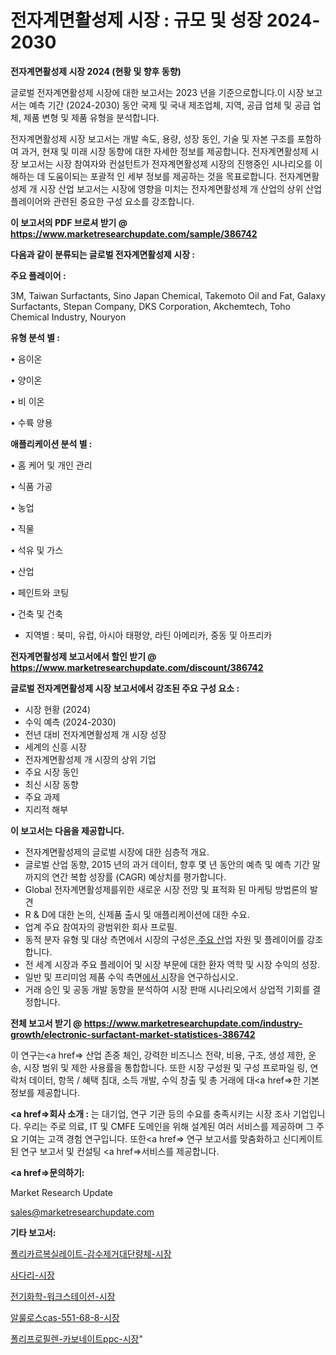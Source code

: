 # 전자계면활성제 시장 : 규모 및 성장 2024-2030

<strong>전자계면활성제 시장 2024 (현황 및 향후 동향)</strong>

글로벌 전자계면활성제 시장에 대한 보고서는 2023 년을 기준으로합니다.이 시장 보고서는 예측 기간 (2024-2030) 동안 국제 및 국내 제조업체, 지역, 공급 업체 및 공급 업체, 제품 변형 및 제품 유형을 분석합니다.

전자계면활성제 시장 보고서는 개발 속도, 용량, 성장 동인, 기술 및 자본 구조를 포함하여 과거, 현재 및 미래 시장 동향에 대한 자세한 정보를 제공합니다. 전자계면활성제 시장 보고서는 시장 참여자와 컨설턴트가 전자계면활성제 시장의 진행중인 시나리오를 이해하는 데 도움이되는 포괄적 인 세부 정보를 제공하는 것을 목표로합니다. 전자계면활성제 개 시장 산업 보고서는 시장에 영향을 미치는 전자계면활성제 개 산업의 상위 산업 플레이어와 관련된 중요한 구성 요소를 강조합니다.



<strong>이 보고서의 PDF 브로셔 받기 @ <a href=https://www.marketresearchupdate.com/sample/386742>https://www.marketresearchupdate.com/sample/386742</a></strong>



<strong>다음과 같이 분류되는 글로벌 전자계면활성제 시장 :</strong>



<strong>주요 플레이어 :</strong>

3M, Taiwan Surfactants, Sino Japan Chemical, Takemoto Oil and Fat, Galaxy Surfactants, Stepan Company, DKS Corporation, Akchemtech, Toho Chemical Industry, Nouryon



<strong>유형 분석 별 :</strong>

• 음이온

• 양이온

• 비 이온

• 수륙 양용



<strong>애플리케이션 분석 별 :</strong>

• 홈 케어 및 개인 관리

• 식품 가공

• 농업

• 직물

• 석유 및 가스

• 산업

• 페인트와 코팅

• 건축 및 건축

<ul>
  <li>지역별 : 북미, 유럽, 아시아 태평양, 라틴 아메리카, 중동 및 아프리카</li>
</ul>


<strong>전자계면활성제 보고서에서 할인 받기 @ <a href=https://www.marketresearchupdate.com/discount/386742>https://www.marketresearchupdate.com/discount/386742</a></strong>



<strong>글로벌 전자계면활성제 시장 보고서에서 강조된 주요 구성 요소 :</strong>
<ul>
  <li>시장 현황 (2024)</li>
  <li>수익 예측 (2024-2030)</li>
  <li>전년 대비 전자계면활성제 개 시장 성장</li>
  <li>세계의 신흥 시장</li>
  <li>전자계면활성제 개 시장의 상위 기업</li>
  <li>주요 시장 동인</li>
  <li>최신 시장 동향</li>
  <li>주요 과제</li>
  <li>지리적 해부</li>
</ul>


<strong>이 보고서는 다음을 제공합니다.</strong>
<ul>
  <li>전자계면활성제의 글로벌 시장에 대한 심층적 개요.</li>
  <li>글로벌 산업 동향, 2015 년의 과거 데이터, 향후 몇 년 동안의 예측 및 예측 기간 말까지의 연간 복합 성장률 (CAGR) 예상치를 평가합니다.</li>
  <li>Global 전자계면활성제를위한 새로운 시장 전망 및 표적화 된 마케팅 방법론의 발견</li>
  <li>R &amp; D에 대한 논의, 신제품 출시 및 애플리케이션에 대한 수요.</li>
  <li>업계 주요 참여자의 광범위한 회사 프로필.</li>
  <li>동적 분자 유형 및 대상 측면에서 시장의 구성은<a href=> 주요 산</a>업 자원 및 플레이어를 강조합니다.</li>
  <li>전 세계 시장과 주요 플레이어 및 시장 부문에 대한 환자 역학 및 시장 수익의 성장.</li>
  <li>일반 및 프리미엄 제품 수익 측면<a href=>에서 시</a>장을 연구하십시오.</li>
  <li>거래 승인 및 공동 개발 동향을 분석하여 시장 판매 시나리오에서 상업적 기회를 결정합니다.</li>
</ul>



<strong>전체 보고서 받기 @ <a href=https://www.marketresearchupdate.com/industry-growth/electronic-surfactant-market-statistices-386742>https://www.marketresearchupdate.com/industry-growth/electronic-surfactant-market-statistices-386742</a></strong>

이 연구는<a href=> 산업 존중</a> 체인, 강력한 비즈니스 전략, 비용, 구조, 생성 제한, 운송, 시장 범위 및 제한 사용률을 통합합니다. 또한 시장 구성원 및 구성 프로파일 링, 연락처 데이터, 항목 / 혜택 침대, 소득 개발, 수익 창출 및 총 거래에 대<a href=>한 기본 </a>정보를 제공합니다.



<strong><a href=>회사 소</a>개 :</strong>
는 대기업, 연구 기관 등의 수요를 충족시키는 시장 조사 기업입니다. 우리는 주로 의료, IT 및 CMFE 도메인을 위해 설계된 여러 서비스를 제공하며 그 주요 기여는 고객 경험 연구입니다. 또한<a href=> 연구 보</a>고서를 맞춤화하고 신디케이트 된 연구 보고서 및 컨설팅 <a href=>서비스</a>를 제공합니다.



<strong><a href=>문의하기:</a></strong>

Market Research Update

sales@marketresearchupdate.com



<strong>기타 보고서:</strong>

<a href=https://www.linkedin.com/pulse/폴리카르복실레이트-감수제거대단량체-시장-진입-전략-및-위험-평가2029년/>폴리카르복실레이트-감수제거대단량체-시장</a>

<a href=https://www.linkedin.com/pulse/사다리-시장-동향-및-성장-전망-isdailynews-kbylf/>사다리-시장</a>

<a href=https://www.linkedin.com/pulse/전기화학-워크스테이션-시장-현재-및-미래-성장-2029-analytics-avenue-adventures-24-ana-hzalf/>전기화학-워크스테이션-시장</a>

<a href=https://www.linkedin.com/pulse/알룰로스cas-551-68-8-시장-진입-전략-및-위험-평가2030년-7icqf/>알룰로스cas-551-68-8-시장</a>

<a href=https://www.linkedin.com/pulse/폴리프로필렌-카보네이트ppc-시장-현재-및-미래-성장-2029-k75jf/>폴리프로필렌-카보네이트ppc-시장</a>"
